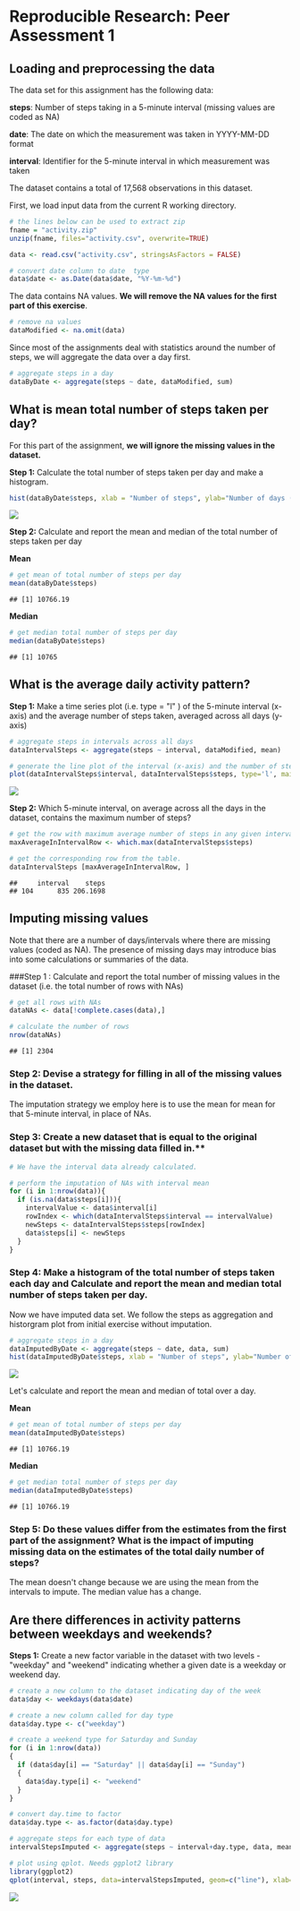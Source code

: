 # Reproducible Research: Peer Assessment 1


## Loading and preprocessing the data

The data set for this assignment has the following data:

**steps**: Number of steps taking in a 5-minute interval (missing values are coded as NA)

**date**: The date on which the measurement was taken in YYYY-MM-DD format

**interval**: Identifier for the 5-minute interval in which measurement was taken

The dataset contains a total of 17,568 observations in this dataset.


First, we load input data from the current R working directory.



```r
# the lines below can be used to extract zip
fname = "activity.zip"
unzip(fname, files="activity.csv", overwrite=TRUE)

data <- read.csv("activity.csv", stringsAsFactors = FALSE)

# convert date column to date  type
data$date <- as.Date(data$date, "%Y-%m-%d")
```

The data contains NA values. **We will remove the NA values for the first part of this exercise**.

```r
# remove na values
dataModified <- na.omit(data)
```

Since most of the assignments deal with statistics around the number of steps, we will aggregate the data over a day first.


```r
# aggregate steps in a day
dataByDate <- aggregate(steps ~ date, dataModified, sum)
```



## What is mean total number of steps taken per day?


For this part of the assignment, **we will ignore the missing values in the dataset.**

**Step 1:** Calculate the total number of steps taken per day and make a histogram.


```r
hist(dataByDate$steps, xlab = "Number of steps", ylab="Number of days (frequency)", main = "Total number of steps per day")
```

![](PA1_template_files/figure-html/unnamed-chunk-4-1.png) 

**Step 2:** Calculate and report the mean and median of the total number of steps taken per day

**Mean**


```r
# get mean of total number of steps per day
mean(dataByDate$steps)
```

```
## [1] 10766.19
```

**Median**


```r
# get median total number of steps per day
median(dataByDate$steps)
```

```
## [1] 10765
```


## What is the average daily activity pattern?

**Step 1:** Make a time series plot (i.e.  type = "l" ) of the 5-minute interval (x-axis) and the average number of steps taken, averaged across all days (y-axis)


```r
# aggregate steps in intervals across all days
dataIntervalSteps <- aggregate(steps ~ interval, dataModified, mean)

# generate the line plot of the interval (x-axis) and the number of steps averaged (y-axis)
plot(dataIntervalSteps$interval, dataIntervalSteps$steps, type='l', main="Average Daily Activity Pattern", xlab="Interval", ylab="Average number of steps")
```

![](PA1_template_files/figure-html/unnamed-chunk-7-1.png) 


**Step 2:** Which 5-minute interval, on average across all the days in the dataset, contains the maximum number of steps?


```r
# get the row with maximum average number of steps in any given interval
maxAverageInIntervalRow <- which.max(dataIntervalSteps$steps)

# get the corresponding row from the table.
dataIntervalSteps [maxAverageInIntervalRow, ]
```

```
##     interval    steps
## 104      835 206.1698
```



## Imputing missing values


Note that there are a number of days/intervals where there are missing values (coded as NA). The presence of missing days may introduce bias into some calculations or summaries of the data.

###Step 1 : Calculate and report the total number of missing values in the dataset (i.e. the total number of rows with NAs)


```r
# get all rows with NAs
dataNAs <- data[!complete.cases(data),]

# calculate the number of rows
nrow(dataNAs)
```

```
## [1] 2304
```

### Step 2: Devise a strategy for filling in all of the missing values in the dataset. 

The imputation strategy we employ here is to use the mean for mean for that 5-minute interval, in place of NAs.

### Step 3: Create a new dataset that is equal to the original dataset but with the missing data filled in.**

```r
# We have the interval data already calculated.

# perform the imputation of NAs with interval mean
for (i in 1:nrow(data)){
  if (is.na(data$steps[i])){
    intervalValue <- data$interval[i]
    rowIndex <- which(dataIntervalSteps$interval == intervalValue)
    newSteps <- dataIntervalSteps$steps[rowIndex]
    data$steps[i] <- newSteps
  }
}
```

### Step 4: Make a histogram of the total number of steps taken each day and Calculate and report the mean and median total number of steps taken per day. 

Now we have imputed data set. We follow the steps as aggregation and historgram plot from initial exercise without imputation.


```r
# aggregate steps in a day
dataImputedByDate <- aggregate(steps ~ date, data, sum)
hist(dataImputedByDate$steps, xlab = "Number of steps", ylab="Number of days (frequency)", main = "Total number of steps per day (Imputed Data)")
```

![](PA1_template_files/figure-html/unnamed-chunk-11-1.png) 

Let's calculate and report the mean and median of total over a day.

**Mean**

```r
# get mean of total number of steps per day
mean(dataImputedByDate$steps)
```

```
## [1] 10766.19
```


**Median**

```r
# get median total number of steps per day
median(dataImputedByDate$steps)
```

```
## [1] 10766.19
```

### Step 5: Do these values differ from the estimates from the first part of the assignment? What is the impact of imputing missing data on the estimates of the total daily number of steps?
The mean doesn't change because we are using the mean from the intervals to impute. The median value has a change.

## Are there differences in activity patterns between weekdays and weekends?

**Steps 1:** Create a new factor variable in the dataset with two levels - "weekday" and "weekend" indicating whether a given date is a weekday or weekend day.


```r
# create a new column to the dataset indicating day of the week
data$day <- weekdays(data$date)

# create a new column called for day type
data$day.type <- c("weekday")

# create a weekend type for Saturday and Sunday
for (i in 1:nrow(data))
{
  if (data$day[i] == "Saturday" || data$day[i] == "Sunday")
  {
    data$day.type[i] <- "weekend"
  }
}

# convert day.time to factor
data$day.type <- as.factor(data$day.type)

# aggregate steps for each type of data
intervalStepsImputed <- aggregate(steps ~ interval+day.type, data, mean)

# plot using qplot. Needs ggplot2 library
library(ggplot2)
qplot(interval, steps, data=intervalStepsImputed, geom=c("line"), xlab="Interval", ylab="Number of steps", main="") + facet_wrap(~ day.type, ncol=1)
```

![](PA1_template_files/figure-html/unnamed-chunk-14-1.png) 

